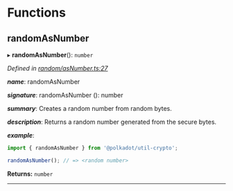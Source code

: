 

# Functions

<a id="randomasnumber"></a>

##  randomAsNumber

▸ **randomAsNumber**(): `number`

*Defined in [random/asNumber.ts:27](https://github.com/polkadot-js/common/blob/3bc1b75/packages/util-crypto/src/random/asNumber.ts#L27)*

*__name__*: randomAsNumber

*__signature__*: randomAsNumber (): number

*__summary__*: Creates a random number from random bytes.

*__description__*: Returns a random number generated from the secure bytes.

*__example__*:   

```javascript
import { randomAsNumber } from '@polkadot/util-crypto';

randomAsNumber(); // => <random number>
```

**Returns:** `number`

___

